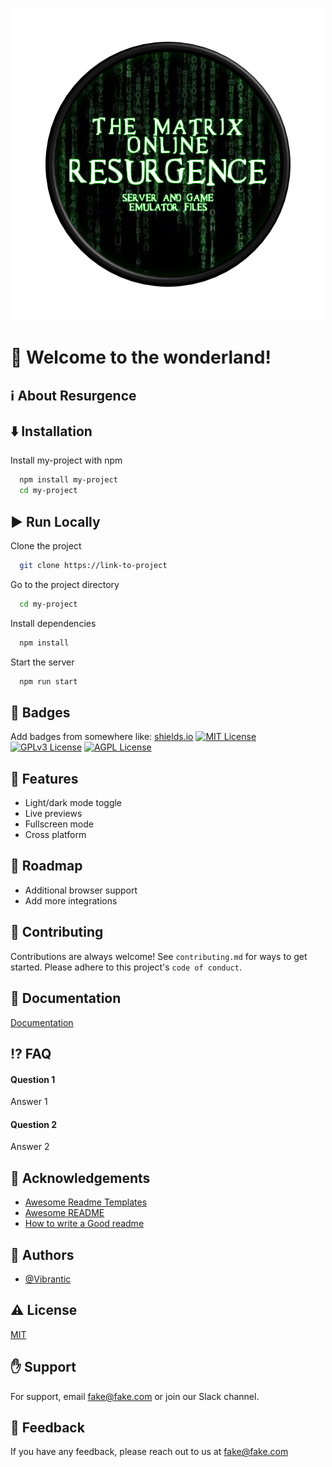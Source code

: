<p align="center">
  <img src="https://github.com/Vibrantic/mxo-resurgence/blob/master/github_files/images/resurgence_banner.png" />
</p>

# :pill: Welcome to the wonderland!

## :information_source: About Resurgence

## :arrow_down: Installation
Install my-project with npm
```bash
  npm install my-project
  cd my-project
```

## :arrow_forward: Run Locally
Clone the project
```bash
  git clone https://link-to-project
```
Go to the project directory
```bash
  cd my-project
```
Install dependencies
```bash
  npm install
```
Start the server
```bash
  npm run start
```

## :name_badge: Badges
Add badges from somewhere like: [shields.io](https://shields.io/)
[![MIT License](https://img.shields.io/badge/License-MIT-green.svg)](https://choosealicense.com/licenses/mit/)
[![GPLv3 License](https://img.shields.io/badge/License-GPL%20v3-yellow.svg)](https://opensource.org/licenses/)
[![AGPL License](https://img.shields.io/badge/license-AGPL-blue.svg)](http://www.gnu.org/licenses/agpl-3.0)

## :100: Features
- Light/dark mode toggle
- Live previews
- Fullscreen mode
- Cross platform

## :triangular_flag_on_post: Roadmap
- Additional browser support
- Add more integrations

## :muscle: Contributing
Contributions are always welcome!
See `contributing.md` for ways to get started.
Please adhere to this project's `code of conduct`.

## :green_book: Documentation
[Documentation](https://linktodocumentation)

## :interrobang: FAQ
#### Question 1
Answer 1
#### Question 2
Answer 2

## :gift_heart: Acknowledgements
 - [Awesome Readme Templates](https://awesomeopensource.com/project/elangosundar/awesome-README-templates)
 - [Awesome README](https://github.com/matiassingers/awesome-readme)
 - [How to write a Good readme](https://bulldogjob.com/news/449-how-to-write-a-good-readme-for-your-github-project)

## :pencil: Authors
- [@Vibrantic](https://www.github.com/vibrantic)

## :warning: License
[MIT](https://choosealicense.com/licenses/mit/)

## :raised_hand: Support
For support, email fake@fake.com or join our Slack channel.

## :open_hands: Feedback
If you have any feedback, please reach out to us at fake@fake.com


